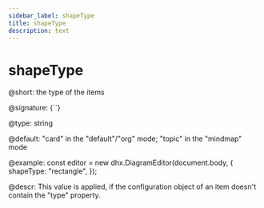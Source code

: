 ```yaml
---
sidebar_label: shapeType
title: shapeType
description: text
---
```


# shapeType

@short: the type of the items

@signature: {``}

@type: string

@default: "card" in the "default"/"org" mode; "topic" in the "mindmap" mode

@example:
const editor = new dhx.DiagramEditor(document.body, {
    shapeType: "rectangle",
});

@descr:
This value is applied, if the configuration object of an item doesn't contain the "type" property.